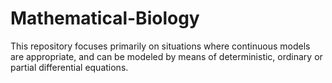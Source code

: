 # Mathematical-Biology
This repository focuses primarily on situations where continuous models are appropriate, and can be modeled by means of deterministic, ordinary or partial differential equations.
